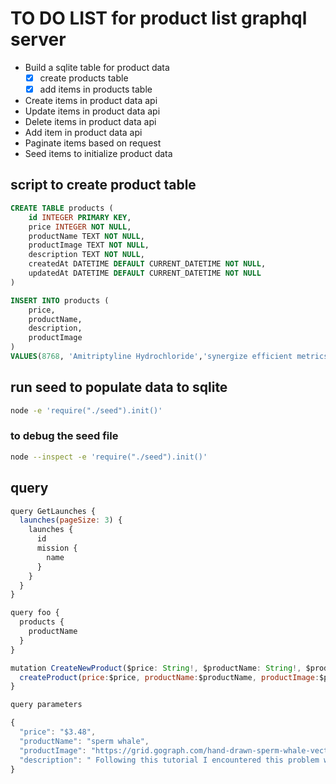 # TO DO LIST for product list graphql server

- Build a sqlite table for product data
  - [x] create products table
  - [x] add items in products table
- Create items in product data api
- Update items in product data api
- Delete items in product data api
- Add item in product data api
- Paginate items based on request
- Seed items to initialize product data

## script to create product table

```sql
CREATE TABLE products (
    id INTEGER PRIMARY KEY,
    price INTEGER NOT NULL,
    productName TEXT NOT NULL,
    productImage TEXT NOT NULL,
    description TEXT NOT NULL,
    createdAt DATETIME DEFAULT CURRENT_DATETIME NOT NULL,
    updatedAt DATETIME DEFAULT CURRENT_DATETIME NOT NULL
)
```

```sql
INSERT INTO products (
    price,
    productName,
    description,
    productImage
)
VALUES(8768, 'Amitriptyline Hydrochloride','synergize efficient metrics', 'http://dummyimage.com/307x328.bmp/ff4444/ffffff' );
```

## run seed to populate data to sqlite

```sh
node -e 'require("./seed").init()'
```

### to debug the seed file

```sh
node --inspect -e 'require("./seed").init()'
```

## query

```javascript
query GetLaunches {
  launches(pageSize: 3) {
    launches {
      id
      mission {
        name
      }
    }
  }
}
```

```javascript
query foo {
  products {
    productName
  }
}
```

```javascript
mutation CreateNewProduct($price: String!, $productName: String!, $productImage: String!, $description: String!) {
  createProduct(price:$price, productName:$productName, productImage:$productImage, description:$description)
}

query parameters

{
  "price": "$3.48",
  "productName": "sperm whale",
  "productImage": "https://grid.gograph.com/hand-drawn-sperm-whale-vector-clip-art-vector_gg107441102.jpg",
  "description": " Following this tutorial I encountered this problem which was very confusing trying to debug"
}
```
